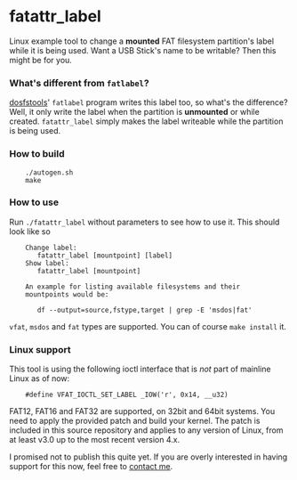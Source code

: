 # fatattr_label
Linux example tool to change a __mounted__ FAT filesystem partition's
label while it is being used. Want a USB Stick's name to be writable?
Then this might be for you.

### What's different from `fatlabel`?
[dosfstools](https://github.com/dosfstools/dosfstools)' `fatlabel` program writes
this label too, so what's the difference? Well, it only write the label when the
partition is __unmounted__ or while created. `fatattr_label` simply makes the label
writeable while the partition is being used.

### How to build

		./autogen.sh
		make


### How to use
Run `./fatattr_label` without parameters to see how to use it. This should
look like so


		Change label:
		   fatattr_label [mountpoint] [label]
		Show label:
		   fatattr_label [mountpoint]

		An example for listing available filesystems and their
		mountpoints would be:

		   df --output=source,fstype,target | grep -E 'msdos|fat'


`vfat`, `msdos` and `fat` types are supported. You can of course `make install`
it.

### Linux support
This tool is using the following ioctl interface that is *not* part of mainline
Linux as of now:

        #define VFAT_IOCTL_SET_LABEL _IOW('r', 0x14, __u32)


FAT12, FAT16 and FAT32 are supported, on 32bit and 64bit systems. You need to
apply the provided patch and build your kernel. The patch is included in this
source repository and applies to any version of Linux, from at least v3.0 up to
the most recent version 4.x.

I promised not to publish this quite yet. If you are overly interested in
having support for this now, feel free to [contact me](mailto:martink@posteo.de).
